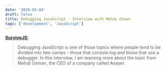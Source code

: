 ```yaml
---
date: '2020-03-04'
draft: false
title: Debugging JavaScript - Interview with Mehdi Osman
tags: ['development', 'JavaScript']
---
```


**[SurviveJS:](https://survivejs.com/blog/debugging-interview/)**

> Debugging JavaScript is one of those topics where people tend to be divided into two camps - those that console.log and those that use a debugger. In this interview, I am learning more about the topic from Mehdi Osman, the CEO of a company called Asayer.<!-- excerpt -->
